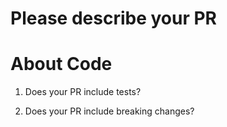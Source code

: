 # Please describe your PR

# About Code

1. Does your PR include tests?

2. Does your PR include breaking changes?
